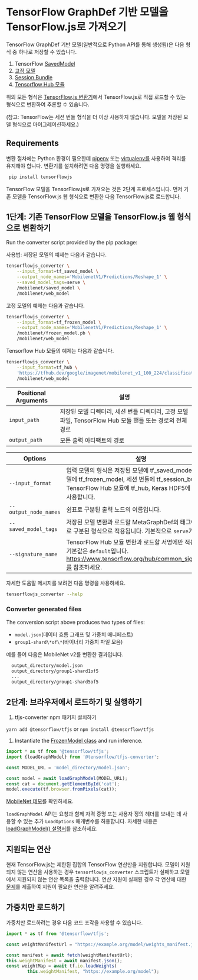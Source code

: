 # TensorFlow GraphDef 기반 모델을 TensorFlow.js로 가져오기

TensorFlow GraphDef 기반 모델(일반적으로 Python API를 통해 생성됨)은 다음 형식 중 하나로 저장할 수 있습니다.

1. TensorFlow [SavedModel](https://www.tensorflow.org/programmers_guide/saved_model#overview_of_saving_and_restoring_models)
2. [고정 모델](https://www.tensorflow.org/mobile/prepare_models#how_do_you_get_a_model_you_can_use_on_mobile)
3. [Session Bundle](https://github.com/tensorflow/tensorflow/blob/master/tensorflow/contrib/session_bundle/README.md)
4. [Tensorflow Hub 모듈](https://www.tensorflow.org/hub/)

위의 모든 형식은 [TensorFlow.js 변환기](https://github.com/tensorflow/tfjs/tree/master/tfjs-converter)에서 TensorFlow.js로 직접 로드할 수 있는 형식으로 변환하여 추론할 수 있습니다.

(참고: TensorFlow는 세션 번들 형식을 더 이상 사용하지 않습니다. 모델을 저장된 모델 형식으로 마이그레이션하세요.)

## Requirements

변환 절차에는 Python 환경이 필요한데 [pipenv](https://github.com/pypa/pipenv) 또는 [virtualenv를](https://virtualenv.pypa.io) 사용하여 격리를 유지해야 합니다. 변환기를 설치하려면 다음 명령을 실행하세요.

```bash
 pip install tensorflowjs
```

TensorFlow 모델을 TensorFlow.js로 가져오는 것은 2단계 프로세스입니다. 먼저 기존 모델을 TensorFlow.js 웹 형식으로 변환한 다음 TensorFlow.js로 로드합니다.

## 1단계: 기존 TensorFlow 모델을 TensorFlow.js 웹 형식으로 변환하기

Run the converter script provided by the pip package:

사용법: 저장된 모델의 예제는 다음과 같습니다.

```bash
tensorflowjs_converter \
    --input_format=tf_saved_model \
    --output_node_names='MobilenetV1/Predictions/Reshape_1' \
    --saved_model_tags=serve \
    /mobilenet/saved_model \
    /mobilenet/web_model
```

고정 모델의 예제는 다음과 같습니다.

```bash
tensorflowjs_converter \
    --input_format=tf_frozen_model \
    --output_node_names='MobilenetV1/Predictions/Reshape_1' \
    /mobilenet/frozen_model.pb \
    /mobilenet/web_model
```

Tensorflow Hub 모듈의 예제는 다음과 같습니다.

```bash
tensorflowjs_converter \
    --input_format=tf_hub \
    'https://tfhub.dev/google/imagenet/mobilenet_v1_100_224/classification/1' \
    /mobilenet/web_model
```

Positional Arguments | 설명
--- | ---
`input_path` | 저장된 모델 디렉터리, 세션 번들 디렉터리, 고정 모델 파일, TensorFlow Hub 모듈 핸들 또는 경로의 전체 경로
`output_path` | 모든 출력 아티팩트의 경로

Options | 설명
--- | ---
`--input_format` | 입력 모델의 형식은 저장된 모델에 tf_saved_model, 고정 모델에 tf_frozen_model, 세션 번들에 tf_session_bundle, TensorFlow Hub 모듈에 tf_hub, Keras HDF5에 Keras를 사용합니다.
`--output_node_names` | 쉼표로 구분된 출력 노드의 이름입니다.
`--saved_model_tags` | 저장된 모델 변환과 로드할 MetaGraphDef의 태그에만 쉼표로 구분된 형식으로 적용됩니다. 기본적으로 `serve`가 됩니다.
`--signature_name` | TensorFlow Hub 모듈 변환과 로드할 서명에만 적용됩니다. 기본값은 `default`입니다. https://www.tensorflow.org/hub/common_signatures/를 참조하세요.

자세한 도움말 메시지를 보려면 다음 명령을 사용하세요.

```bash
tensorflowjs_converter --help
```

### Converter generated files

The conversion script above produces two types of files:

- `model.json`(데이터 흐름 그래프 및 가중치 매니페스트)
- `group1-shard\*of\*`(바이너리 가중치 파일 모음)

예를 들어 다음은 MobileNet v2를 변환한 결과입니다.

```html
  output_directory/model.json
  output_directory/group1-shard1of5
  ...
  output_directory/group1-shard5of5
```

## 2단계: 브라우저에서 로드하기 및 실행하기

1. tfjs-converter npm 패키지 설치하기

`yarn add @tensorflow/tfjs` or `npm install @tensorflow/tfjs`

1. Instantiate the [FrozenModel class](https://github.com/tensorflow/tfjs-converter/blob/master/src/executor/frozen_model.ts) and run inference.

```js
import * as tf from '@tensorflow/tfjs';
import {loadGraphModel} from '@tensorflow/tfjs-converter';

const MODEL_URL = 'model_directory/model.json';

const model = await loadGraphModel(MODEL_URL);
const cat = document.getElementById('cat');
model.execute(tf.browser.fromPixels(cat));
```

[MobileNet 데모](https://github.com/tensorflow/tfjs/tree/master/tfjs-converter/demo/mobilenet)를 확인하세요.

`loadGraphModel` API는 요청과 함께 자격 증명 또는 사용자 정의 헤더를 보내는 데 사용할 수 있는 추가 `LoadOptions` 매개변수를 허용합니다. 자세한 내용은 [loadGraphModel() 설명서](https://js.tensorflow.org/api/1.0.0/#loadGraphModel)를 참조하세요.

## 지원되는 연산

현재 TensorFlow.js는 제한된 집합의 TensorFlow 연산만을 지원합니다. 모델이 지원되지 않는 연산을 사용하는 경우 `tensorflowjs_converter` 스크립트가 실패하고 모델에서 지원되지 않는 연산 목록을 출력합니다. 연산 지원이 실패된 경우 각 연산에 대한 [문제](https://github.com/tensorflow/tfjs/issues)를 제출하여 지원이 필요한 연산을 알려주세요.

## 가중치만 로드하기

가중치만 로드하려는 경우 다음 코드 조각을 사용할 수 있습니다.

```js
import * as tf from '@tensorflow/tfjs';

const weightManifestUrl = "https://example.org/model/weights_manifest.json";

const manifest = await fetch(weightManifestUrl);
this.weightManifest = await manifest.json();
const weightMap = await tf.io.loadWeights(
        this.weightManifest, "https://example.org/model");
```
